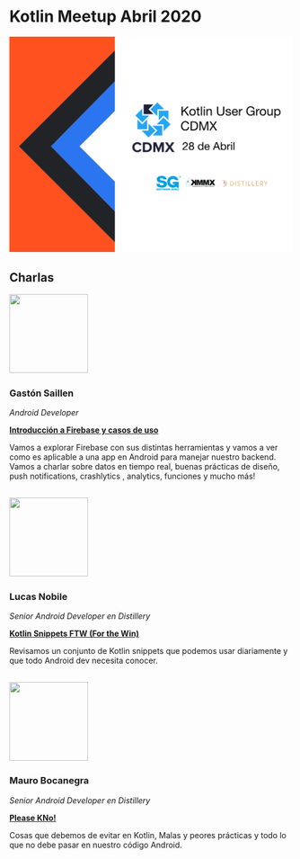 # Kotlin Meetup Abril 2020

![Kotlin Meetup Banner](https://raw.githubusercontent.com/KotlinCDMX/meetup/master/Abril2020/resources/KUGCDMXBANNER.png)

## Charlas 

<img src="https://cloud.githubusercontent.com/assets/yourgif.gif" width="140" height="140">

### Gastón Saillen
_Android Developer_

[**Introducción a Firebase y casos de uso**]()

Vamos a explorar Firebase con sus distintas herramientas y vamos a ver como es aplicable a una app en Android para manejar nuestro backend. Vamos a charlar sobre datos en tiempo real, buenas prácticas de diseño, push notifications, crashlytics , analytics, funciones y mucho más!

##

<img src="https://cloud.githubusercontent.com/assets/yourgif.gif" width="140" height="140">

### Lucas Nobile
_Senior Android Developer en Distillery_

[**Kotlin Snippets FTW (For the Win)**]()

Revisamos un conjunto de Kotlin snippets que podemos usar diariamente y que todo Android dev necesita conocer.

##

<img src="https://cloud.githubusercontent.com/assets/yourgif.gif" width="140" height="140">

### Mauro Bocanegra
_Senior Android Developer en Distillery_

[**Please KNo!**]()

Cosas que debemos de evitar en Kotlin, Malas y peores prácticas y todo lo que no debe pasar en nuestro código Android.

